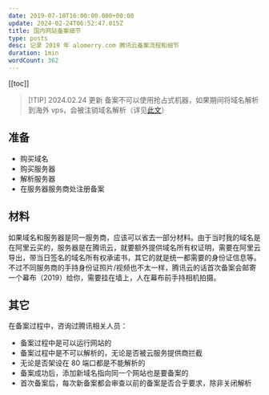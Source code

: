 ```yaml
---
date: 2019-07-18T16:00:00.000+00:00
update: 2024-02-24T06:52:47.015Z
title: 国内网站备案细节
type: posts
desc: 记录 2019 年 alomerry.com 腾讯云备案流程和细节
duration: 1min
wordCount: 362
---
```


[[toc]]

> [!TIP] 2024.02.24 更新
> 备案不可以使用抢占式机器，如果期间将域名解析到海外 vps，会被注销域名解析（详见[此文](../2024/replace-cvm-to-vps.html)）

## 准备

- 购买域名
- 购买服务器
- 解析服务器
- 在服务器服务商处注册备案

## 材料

如果域名和服务器是同一服务商，应该可以省去一部分材料。由于当时我的域名是在阿里云买的，服务器是在腾讯云，就要额外提供域名所有权证明，需要在阿里云导出，带当日签名的域名所有权承诺书，其它的就是统一都需要的身份证信息等。不过不同服务商的手持身份证照片/视频也不太一样，腾讯云的话首次备案会邮寄一个幕布（2019）给你，需要挂在墙上，人在幕布前手持相机拍摄。

## 其它

在备案过程中，咨询过腾讯相关人员：

- 备案过程中是可以运行网站的
- 备案过程中是不可以解析的，无论是否被云服务提供商拦截
- 无论是否架设在 80 端口都是不能解析的
- 备案成功后，添加新域名指向同一个网站也是要备案的
- 首次备案后，每次新备案都会审查以前的备案是否合乎要求，除非关闭解析
